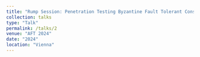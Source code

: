 ```yaml
---
title: "Rump Session: Penetration Testing Byzantine Fault Tolerant Consensus"
collection: talks
type: "Talk"
permalink: /talks/2
venue: "AFT 2024"
date: "2024"
location: "Vienna"
---
```

